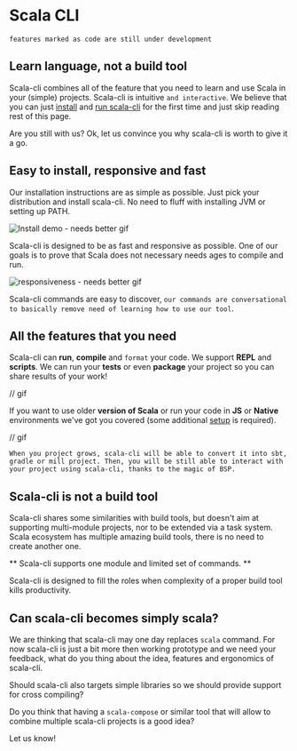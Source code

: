 # Scala CLI

`features marked as code are still under development`

## Learn language, not a build tool

Scala-cli combines all of the feature that you need to learn and use Scala in your (simple) projects. Scala-cli is intuitive `and interactive`. We believe that you can just [install](/docs/installation) and [run scala-cli](/docs/input) for the first time and just skip reading rest of this page.

Are you still with us? Ok, let us convince you why scala-cli is worth to give it a go.

## Easy to install, responsive and fast

Our installation instructions are as simple as possible. Just pick your distribution and install scala-cli. No need to fluff with installing JVM or setting up PATH.

![Install demo - needs better gif](/img/scala-cli-install.gif)

Scala-cli is designed to be as fast and responsive as possible. One of our goals is to prove that Scala does not necessary needs ages to compile and run.

![responsiveness - needs better gif](/img/fast-scala-cli.gif)

Scala-cli commands are easy to discover, `our commands are conversational to basically remove need of learning how to use our tool`.


## All the features that you need

Scala-cli can **run**, **compile** and `format` your code. We support **REPL** and **scripts**. We can run your **tests** or even **package** your project so you can share results of your work!

// gif

If you want to use older **version of Scala** or run your code in **JS** or **Native** environments we've got you covered (some additional [setup](/TODO/additional_setup) is required).

// gif


`When you project grows, scala-cli will be able to convert it into sbt, gradle or mill project. Then, you will be still able to interact with your project using scala-cli, thanks to the magic of BSP.`


## Scala-cli is not a build tool

Scala-cli shares some similarities with build tools, but doesn't aim at supporting multi-module projects, nor to be extended via a task system. Scala ecosystem has multiple amazing build tools, there is no need to create another one. 

** Scala-cli supports one module and limited set of commands. **

Scala-cli is designed to fill the roles when complexity of a proper build tool kills productivity.


## Can scala-cli becomes simply scala?

We are thinking that scala-cli may one day replaces `scala` command. For now scala-cli is just a bit more then working prototype and we need your feedback, what do you thing about the idea, features and ergonomics of scala-cli. 

Should scala-cli also targets simple libraries so we should provide support for cross compiling?

Do you think that having a `scala-compose` or similar tool that will allow to combine multiple scala-cli projects is a good idea?

Let us know!